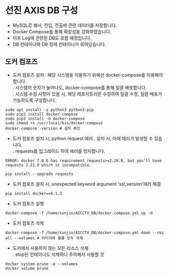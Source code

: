 # 선진 AXIS DB 구성

- MySQL로 폐사, 전입, 전출에 관련 데이터를 저장합니다.
- Docker Compose를 통해 확장성을 강화하였습니다.
- 이후 Log에 관련된 DB도 포함 예정입니다.
- DB 컨테이너와 DB 정제 컨테이너가 묶여있습니다.

## 도커 컴포즈

- 도커 컴포즈 설치
. 해당 시스템을 이용하기 위해선 docker-compose를 이용해야 합니다. <br>
. 시스템의 숫자가 늘어나도, docker-compose를 통해 일괄 배포합니다. <br>
. 시스템 수정 사항이 있을 시, 해당 레포지토리만 수정하여 일괄 수정, 일괄 배포가 가능하도록 구성합니다. <br>

```
sudo apt install -y python3 python3-pip
sudo pip3 install docker-compose
sudo pip3 install -U docker-compose
sudo chmod +x /usr/local/bin/docker-compose
docker-compose -version # 설치 확인
```

- 도커 컴포즈 설치 시, python request 에러
. 설치 시, 아래 에러가 발생할 수 있습니다. <br>
. requests를 업그레이드 하여 에러를 방지합니다. <br>

```
ERROR: docker 7.0.0 has requirement requests>=2.26.0, but you'll have requests 2.22.0 which is incompatible.
```

```
pip install --upgrade requests
```

- 도커 컴포즈 설치 시, unexpected keyword argument 'ssl_version'에러 해결

```
pip install docker==6.1.3
```

- 도커 컴포즈 실행

```
docker-compose -f /home/sunjin/AICCTV_DB/docker-compose.yml up -d
```

- 도커 컴포즈 삭제

```
docker-compose -f /home/sunjin/AICCTV_DB/docker-compose.yml down --rmi all --volumes # 이미지와 볼륨 모두 삭제
```

- 도커에서 사용하지 않는 모든 리소스 삭제 <br>
. stop된 컨테이너도 삭제하니 주의해서 사용할 것 <br>

```
docker system prune -a --volumes
docker volume prune